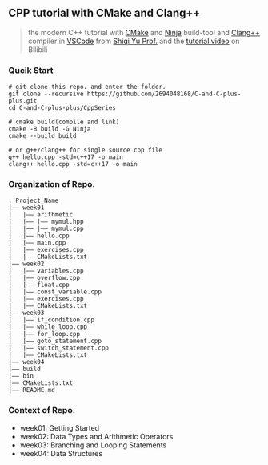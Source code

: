 ## CPP tutorial with CMake and Clang++

> the modern C++ tutorial with [CMake](https://cmake.org/) and [Ninja](https://ninja-build.org/) build-tool and [Clang++](https://releases.llvm.org/download.html) compiler in [VSCode](https://code.visualstudio.com/) from [Shiqi Yu Prof.](https://github.com/ShiqiYu/CPP) and the [tutorial video](https://www.bilibili.com/video/BV1Vf4y1P7pq/) on Bilibili

### Qucik Start
```shell
# git clone this repo. and enter the folder.
git clone --recursive https://github.com/2694048168/C-and-C-plus-plus.git
cd C-and-C-plus-plus/CppSeries

# cmake build(compile and link)
cmake -B build -G Ninja
cmake --build build

# or g++/clang++ for single source cpp file
g++ hello.cpp -std=c++17 -o main
clang++ hello.cpp -std=c++17 -o main
```


### Organization of Repo.
```
. Project_Name
|—— week01
|   |—— arithmetic
|   |—— |—— mymul.hpp
|   |—— |—— mymul.cpp
|   |—— hello.cpp
|   |—— main.cpp
|   |—— exercises.cpp
|   |—— CMakeLists.txt
|—— week02
|   |—— variables.cpp
|   |—— overflow.cpp
|   |—— float.cpp
|   |—— const_variable.cpp
|   |—— exercises.cpp
|   |—— CMakeLists.txt
|—— week03
|   |—— if_condition.cpp
|   |—— while_loop.cpp
|   |—— for_loop.cpp
|   |—— goto_statement.cpp
|   |—— switch_statement.cpp
|   |—— CMakeLists.txt
|—— week04
|—— build
|—— bin
|—— CMakeLists.txt
|—— README.md
```

### Context of Repo.
- week01: Getting Started
- week02: Data Types and Arithmetic Operators
- week03: Branching and Looping Statements
- week04: Data Structures
